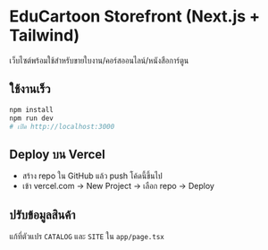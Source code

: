 # EduCartoon Storefront (Next.js + Tailwind)
เว็บไซต์พร้อมใช้สำหรับขายใบงาน/คอร์สออนไลน์/หนังสือการ์ตูน

## ใช้งานเร็ว
```bash
npm install
npm run dev
# เปิด http://localhost:3000
```

## Deploy บน Vercel
- สร้าง repo ใน GitHub แล้ว push โค้ดนี้ขึ้นไป
- เข้า vercel.com -> New Project -> เลือก repo -> Deploy

## ปรับข้อมูลสินค้า
แก้ที่ตัวแปร `CATALOG` และ `SITE` ใน `app/page.tsx`
